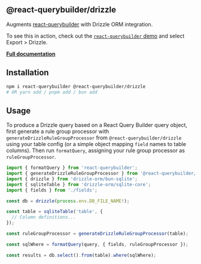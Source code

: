 ## @react-querybuilder/drizzle

Augments [react-querybuilder](https://npmjs.com/package/react-querybuilder) with Drizzle ORM integration.

To see this in action, check out the [`react-querybuilder` demo](https://react-querybuilder.js.org/demo) and select Export > Drizzle.

**[Full documentation](https://react-querybuilder.js.org/docs/utils/export#drizzle-orm)**

<!-- ![Screenshot](../../_assets/screenshot.png) -->

## Installation

```bash
npm i react-querybuilder @react-querybuilder/drizzle
# OR yarn add / pnpm add / bun add
```

## Usage

To produce a Drizzle query based on a React Query Builder query object, first generate a rule group processor with `generateDrizzleRuleGroupProcessor` from `@react-querybuilder/drizzle` using your table config (or a simple object mapping `field` names to table columns). Then run `formatQuery`, assigning your rule group processor as `ruleGroupProcessor`.

```ts
import { formatQuery } from 'react-querybuilder';
import { generateDrizzleRuleGroupProcessor } from '@react-querybuilder/drizzle';
import { drizzle } from 'drizzle-orm/bun-sqlite';
import { sqliteTable } from 'drizzle-orm/sqlite-core';
import { fields } from './fields';

const db = drizzle(process.env.DB_FILE_NAME!);

const table = sqliteTable('table', {
  // Column definitions...
});

const ruleGroupProcessor = generateDrizzleRuleGroupProcessor(table);

const sqlWhere = formatQuery(query, { fields, ruleGroupProcessor });

const results = db.select().from(table).where(sqlWhere);
```

<!-- ## Notes -->
